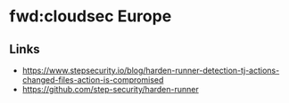 # fwd:cloudsec Europe

## Links

- <https://www.stepsecurity.io/blog/harden-runner-detection-tj-actions-changed-files-action-is-compromised>
- <https://github.com/step-security/harden-runner>
